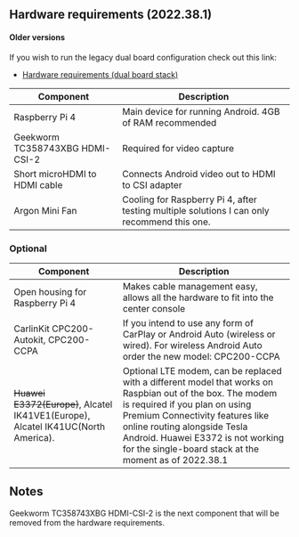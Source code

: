 ## Hardware requirements (2022.38.1)

#### Older versions

If you wish to run the legacy dual board configuration check out this link: 
- [Hardware requirements (dual board stack)](/hardware-requirements-dual-board)

| Component | Description |
|--------|--------|
| Raspberry Pi 4 | Main device for running Android. 4GB of RAM recommended |
| Geekworm TC358743XBG HDMI-CSI-2| Required for video capture |
| Short microHDMI to HDMI cable | Connects Android video out to HDMI to CSI adapter |
| Argon Mini Fan | Cooling for Raspberry Pi 4, after testing multiple solutions I can only recommend this one.  |

### Optional

| Component | Description |
|--------|--------|
| Open housing for Raspberry Pi 4  | Makes cable management easy, allows all the hardware to fit into the center console |
| CarlinKit CPC200-Autokit, CPC200-CCPA | If you intend to use any form of CarPlay or Android Auto (wireless or wired). For wireless Android Auto order the new model: CPC200-CCPA |
| ~~Huawei E3372(Europe)~~, Alcatel IK41VE1(Europe), Alcatel IK41UC(North America). | Optional LTE modem, can be replaced with a different model that works on Raspbian out of the box. The modem is required if you plan on using Premium Connectivity features like online routing alongside Tesla Android. Huawei E3372 is not working for the single-board stack at the moment as of 2022.38.1 |

## Notes

Geekworm TC358743XBG HDMI-CSI-2 is the next component that will be removed from the hardware requirements. 

